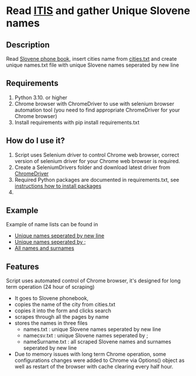 # Read [ITIS](https://www.itis.si/) and gather Unique Slovene names

## Description

Read [Slovene phone book](https://www.itis.si/), insert cities name from [cities.txt](https://github.com/Baselj/UniqueSloveneNamesWebCrawler/blob/main/cities.txt) and create unique names.txt file with unique Slovene names seperated by new line

## Requirements

1. Python 3.10. or higher
2. Chrome browser with ChromeDriver to use with selenium browser automation tool (you need to find appropriate ChromeDriver for your Chrome browser)
3. Install requirements with pip install requirements.txt 

## How do I use it?

1. Script uses Selenium driver to control Chrome web browser, correct version of selenium driver for your Chrome web browser is required. 
2. Create a SeleniumDrivers folder and download latest driver from [ChromeDriver](https://chromedriver.chromium.org/downloads)
3. Required Python packages are documented in requirements.txt, see [instructions how to install packages](https://learn.microsoft.com/en-us/visualstudio/python/managing-required-packages-with-requirements-txt?view=vs-2022)
4. 

## Example

Example of name lists can be found in 
 - [Unique names seperated by new line](https://github.com/Baselj/UniqueSloveneNamesWebCrawler/blob/main/name.txt)
 - [Unique names seperated by ;](https://github.com/Baselj/UniqueSloveneNamesWebCrawler/blob/main/namecsv.txt)
 - [All names and surnames](https://github.com/Baselj/UniqueSloveneNamesWebCrawler/blob/main/nameSurname.txt)

## Features

Script uses automated control of Chrome browser, it's designed for long term operation (24 hour of scraping)
 - It goes to Slovene phonebook,
 - copies the name of the city from cities.txt
 - copies it into the form and clicks search
 - scrapes through all the pages by name
 - stores the names in three files
    - names.txt : unique Slovene names seperated by new line
    - namecsv.txt : unique Slovene names seperated by ;
    - nameSurname.txt : all scraped Slovene names and surnames seperated by new line
 - Due to memory issues with long term Chrome operation, some configurations changes were added to Chrome via Options() object as well as restart of the browser with cache clearing every half hour.
